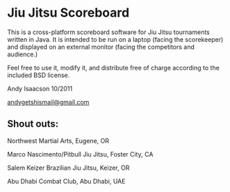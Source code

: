 Jiu Jitsu Scoreboard
====================

This is a cross-platform scoreboard software for Jiu Jitsu tournaments written in Java.
It is intended to be run on a laptop (facing the scorekeeper) and displayed on an 
external monitor (facing the competitors and audience.)

Feel free to use it, modify it, and distribute free of charge according to the
included BSD license.

Andy Isaacson 10/2011

andygetshismail@gmail.com

Shout outs:
-----------
Northwest Martial Arts, Eugene, OR

Marco Nascimento/Pitbull Jiu Jitsu, Foster City, CA

Salem Keizer Brazilian Jiu Jitsu, Keizer, OR

Abu Dhabi Combat Club, Abu Dhabi, UAE